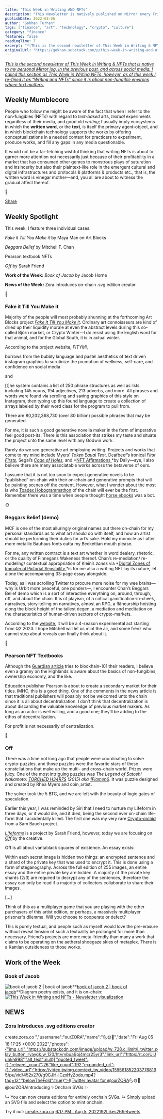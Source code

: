 ```yaml
---
title: "This Week in Writing AND NFTs"
description: "This Newsletter is natively published on Mirror every Friday."
publishDate: 2022-08-06
author: "Gokhan Turhan"
tags: ["finance", "art", "technology", "crypto", "culture"]
category: "finance"
featured: false
readingTime: 7
excerpt: "*[This is the second newsletter of This Week in Writing & NFTs that is native to my personal Mirror log. In the previous post, and across social media, I called this section as This Week in Writing NF..."
originalUrl: "https://gokhan.substack.com/p/this-week-in-writing-and-nfts"
---
```


*[This is the second newsletter of This Week in Writing & NFTs that is native to my personal Mirror log. In the previous post, and across social media, I called this section as This Week in Writing NFTs, however, as of this week I re-fined it as “Writing and NFTs” since it is about non-fungible environs where text matters.](https://mirror.xyz/gokhan.eth/Pv9SYi6dm2IrMn3r3CQls0fKLqleQpAfBcIBvPpvc0Y)*

## **Weekly Mumblecore**

People who follow me might be aware of the fact that when I refer to the non-fungibles (NFTs) with regard to *text-based* arts, *textual* experiments regardless of their media, and good old *writing*; I usually imply ecosystems in which the **written word**, or the **text**, is itself the primary agent-object, and in which blockchain technology supports the works by offering conceptualizations in a needed context for practicers to experiment, produce works, and fill any gaps in any media questionable.

It would not be a far-fetching wishful thinking that writing NFTs is about to garner more attention not necessarily just because of their profitability in a market that has consumed other genres to monstrous plays of saturation and insincerity but also their plaintext-like role in the emergent cultural and digital infrastructures and protocols & platforms & products etc., that is, the written word is vinegar mother—and, you all are about to witness the gradual affect thereof.

🐸

[Share](https://gokhan.substack.com/p/this-week-in-writing-and-nfts?utm_source=substack&utm_medium=email&utm_content=share&action=share)

## **Weekly Spotlight**

This week, I feature three individual cases.

*Fake it Till You Make it* by Maya Man on Art Blocks

*Beggars Belief* by Mitchell F. Chan

Pearson textbook NFTs

*Off* by Sarah Friend

**Work of the Week:** *Book of Jacob* by Jacob Horne

**News of the Week:** Zora introduces on-chain .svg edition creator

🦍

### **Fake it Till You Make it**

Majority of the people will most probably shunning at the forthcoming Art Blocks project *[Fake it Till You Make it](https://fakeittillyoumakeit.lol/)*. Ordinary art connoisseurs are kind of dried up their liquidity morale at even the abstract levels during this so-called Björn market, or Crypto Winter—I do resist using the English word for that animal, and for the Global South, it is in actual winter.

According to the project website, *FiTYMi*,

borrows from the bubbly language and pastel aesthetics of text driven instagram graphics to scrutinize the promotion of wellness, self-care, and confidence on social media

and

[t]he system contains a list of 250 phrase structures as well as lists including 145 nouns, 194 adjectives, 213 adverbs, and more. All phrases and words were found via scrolling and saving graphics of this style on Instagram, then typing up this found language to create a collection of arrays labeled by their word class for the program to pull from.

There are 80,202,368,730 (over 80 billion) possible phrases that may be generated.

For me, it is such a good generative novella maker in the form of imperative feel good post-its. There is this association that strikes my taste and situate the project unto the same level with any Godwin work.

Rarely do we see generative art employing writing. Projects and works that come to my mind include Myers’ *[Token Equal Text](https://rhea.art/tokens-equal-text),* Deafbeef’s ironical *[First Firsts](https://www.deafbeef.com/first.htm),* Segal’s *[Code of Holes](https://www.folia.app/works/11),* and *[NFT Affirmations ](https://nftaffirmations.io/)*by Daily—aye, I also believe there are many associatable works across the betaverse of ours.

I assume that it is not too soon to expect generative novels to be “published” on-chain with their on-chain and generative prompts that will be painting scenes off the content. However, what I wonder about the most is who [Toadex Hobogrammathon](https://ubu-mirror.ch/ubu/toadex_name.html) of the chain will ever be the first. Remember there was a time when people thought [horse ebooks](https://en.wikipedia.org/wiki/Horse_ebooks) was a bot.

🌞

### **Beggars Belief (demo)**

MCF is one of the most alluringly original names out there on-chain for my personal standards as to what art should do with itself, and how an artist should be performing their duties for art’s sake. Hold my monocle as I utter more metallic Bauhaus fonts outta my Beckettian mouth please.

For me, any written contract is a text art whether in word dealery, rhetoric, or the quality of Finnegans Wakeness thereof. Chan’s re-mediation/ re-modeling/ contextual appropriation of Klein’s *zones* via *[Digital Zones of Immaterial Pictorial Sensibility ](https://chan.gallery/ikb/)*is for me also a writing NFT by its nature, let alone the accompanying 33-page essay alongside.

Today, as I was scrolling Twitter to procure more noise for my wee brains—why is Urbit more peaceful, one ponders—, I encounter Chan’s Beggars Belief demo which is a sort of interactive everything on, around, through, off, and about the chain. It is of playism, of a critical gamification-in-cheek, narratives, story-telling on narratives, almost an RPG, a flâneurship hoisting along the block height of the tallest degen, a mediation and meditation on the characteristics of human-driven sectors of crypto-markets.

According to the [website](https://chan.gallery/beggarsbelief/), it will be a 4-season experimental act starting from Q2 2023. I hope Mitchell will let us mint the air, and some frenz who cannot stop about reveals can finally think about it.

🌊

### **Pearson NFT Textbooks**

Although the [Guardian article](https://www.theguardian.com/books/2022/aug/02/pearson-plans-to-sell-its-textbooks-as-nfts) tries to blockhain-101 their readers, I believe even a granny on the Highlands is aware about the basics of non-fungibles, ownership economy, and the like.

Education publisher Pearson is about to create a secondary market for their titles. IMHO, this is a good thing. One of the comments in the news article is that traditional publishers will possibly not be welcomed unto the chain since it is all about decentralization. I don’t think that decentralization is about discarding the valuable knowledge of previous market makers. As long as an actor is well willing, and a good one; they’ll be adding to the ethos of decentralization.

For profit is not necessarily of centralization.

🌴

### **Off**

There was a time not long ago that people were coordinating to solve crypto-puzzles, and those puzzles were the favorite stars of these constellations that make up the multi- and cross-chain world. Prizes were juicy. One of the most intriguing puzzles was *The Legend of Satoshi Nakamoto: [TORCHED H34R7S](https://opensea.io/assets/ethereum/0xe55c8732de80cb474c756440082270e3b2ac7af7/2) (2015) aka [1Flamen6](https://www.blockchain.com/btc/address/1FLAMEN6rq2BqMnkUmsJBqCGWdwgVKcegd)*. It was puzzle designed and created by Rhea Myers and coin_artist.

The solver took the 5 BTC, and we are left with the beauty of logic gates of speculation.

Earlier this year, I was reminded by Siri that I need to nurture my Lifeform in three days, or it would die, and it died, being the second ever on-chain life-form that I accidentally killed. The first one was my very rare [Crypto-orchid](https://cryptorchids.io/) from a Sam Bauch project.

*[Lifeforms](https://lifeforms.supply/about)* is a project by Sarah Friend, however, today we are focusing on *[Off](https://off.supply/)* by the creative.

Off is all about vantablack squares of existence. An essay exists:

Within each secret image is hidden two things: an encrypted sentence and a shard of the private key that was used to encrypt it. This is done using a form of steganography. Across the full edition of 255 images, an entire essay and the entire private key are hidden. A majority of the private key shards (2/3) are required to decrypt any of the sentences, therefore the essay can only be read if a majority of collectors collaborate to share their images.

[…]

Think of this as a multiplayer game that you are playing with the other purchasers of this artist edition, or perhaps, a massively multiplayer prisoner's dilemma. Will you choose to cooperate or defect?

This is purely textual, and people such as myself would love the pre-erasure without reveal tension of such a textuality be prolonged for more than necessary. Friend’s projects are more meta-friendly than many a work that claims to be operating on the aetheral shoegaze skies of metaplex. There is a Kantian outsideness to those works.

## **Work of the Week**

### **Book of Jacob**

![book of jacob 2 | book of jacob](https://bucketeer-e05bbc84-baa3-437e-9518-adb32be77984.s3.amazonaws.com/public/images/2aebaec8-3adc-4804-8740-a4b6e699ee89_1200x600.png)**[book of jacob 2 | book of jacob](https://zora.co/collections/0x2101D8e8F9b5750Ff81c49455F51d5773c3f0422/2)**Diagram poetry exists, and it is on-chain:
[![This Week in Writing and NFTs - Newsletter visualization](https://bucketeer-e05bbc84-baa3-437e-9518-adb32be77984.s3.amazonaws.com/public/images/6126a8c0-9c03-488f-bc34-9dac2d6834c7_1464x1462.png)](https://substackcdn.com/image/fetch/f_auto,q_auto:good,fl_progressive:steep/https%3A%2F%2Fbucketeer-e05bbc84-baa3-437e-9518-adb32be77984.s3.amazonaws.com%2Fpublic%2Fimages%2F6126a8c0-9c03-488f-bc34-9dac2d6834c7_1464x1462.png)
## **NEWS**

### **Zora Introduces .svg editions creator**
create.zora.co ","username":"ourZORA","name":"🌜🌞🌛","date":"Fri Aug 05 18:17:25 +0000 2022","photos":[{"img_url":"https://substackcdn.com/image/upload/w_728,c_limit/l_twitter_play_button_rvaygk,w_120/htvrvbua9pj4mcr25yr3","link_url":"https://t.co/UiJunkh998","alt_text":null}],"quoted_tweet":{},"retweet_count":26,"like_count":192,"expanded_url":{},"video_url":"https://video.twimg.com/ext_tw_video/1555618522037768195/pu/vid/452x270/g9GJH-lCzxHyZodo.mp4?tag=12","belowTheFold":true}">![Twitter avatar for @ourZORA](https://substackcdn.com/image/twitter_name/w_96/ourZORA.jpg)🌜🌞🌛 @ourZORAIntroducing ✨Onchain SVGs ✨

↳ You can now create editions for entirely onchain SVGs.
↳ Simply upload an SVG file and select the option to mint onchain.

Try it out:
[create.zora.co](http://create.zora.co) [6:17 PM ∙ Aug 5, 2022192Likes26Retweets](https://twitter.com/ourZORA/status/1555618996581347328?ref_src=twsrc%5Etfw%7Ctwcamp%5Etweetembed%7Ctwterm%5E1555618996581347328%7Ctwgr%5E05e167dc35f3d62cbad36069d4df4586bba66045%7Ctwcon%5Es1_&ref_url=https%3A%2F%2Fmirror.xyz%2Fgokhan.eth%2FPv9SYi6dm2IrMn3r3CQls0fKLqleQpAfBcIBvPpvc0Y)